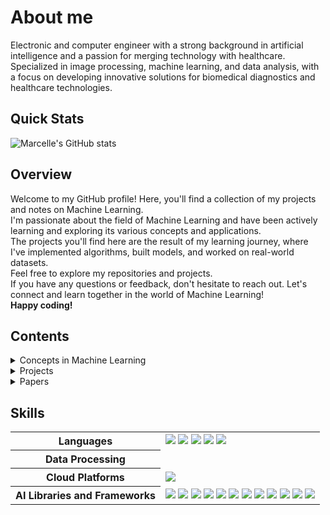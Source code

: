 # About me 
Electronic and computer engineer with a strong background in artificial intelligence and a passion for merging technology with healthcare.<br> 
Specialized in image processing, machine learning, and data analysis, with a focus on developing innovative solutions for biomedical diagnostics and healthcare technologies.

## Quick Stats
![Marcelle's GitHub stats](https://github-readme-stats.vercel.app/api?username=MarcelleGML&show_icons=true&theme=radical)

## Overview
Welcome to my GitHub profile! Here, you'll find a collection of my projects and notes on Machine Learning. <br>
I'm passionate about the field of Machine Learning and have been actively learning and exploring its various concepts and applications.<br>
The projects you'll find here are the result of my learning journey, where I've implemented algorithms, built models, and worked on real-world datasets.<br>
Feel free to explore my repositories and projects.<br>
If you have any questions or feedback, don't hesitate to reach out. Let's connect and learn together in the world of Machine Learning!<br>
**Happy coding!**

## Contents
<details>
  <summary>Concepts in Machine Learning</summary>
  
  - Subitem 1
  - Subitem 2
  - Subitem 3
</details>

<details>
  <summary>Projects</summary>
  
  - Subitem 1
  - Subitem 2
  - Subitem 3
</details>

<details>
  <summary>Papers</summary>

  - [Big Data in Transfusion Medicine and Artificial Intelligence Analysis for Red Blood Cell Quality Control ](https://karger.com/tmh/article/50/3/163/843905/Big-Data-in-Transfusion-Medicine-and-Artificial)
  - [Cross-talk between red blood cells and plasma influences blood flow and omics phenotypes in severe COVID-19](https://elifesciences.org/articles/81316)
  - [Erysense, a Lab-on-a-Chip-Based Point-of-Care Device to Evaluate Red Blood Cell Flow Properties With Multiple Clinical Applications](https://www.frontiersin.org/articles/10.3389/fphys.2022.884690/full?utm_source=dlvr.it&utm_medium=twitter)
  - [A deep learning-based concept for high throughput image flow cytometry](https://pubs.aip.org/aip/apl/article-abstract/118/12/123701/39662/A-deep-learning-based-concept-for-high-throughput?redirectedFrom=fulltext)
</details>


## Skills
<table>
  <tr>
    <th>Languages</th>
     <td><img src="https://img.shields.io/badge/Python-FFD43B?style=for-the-badge&logo=python&logoColor=darkgreen"/>
     <img src="https://img.shields.io/badge/C%2B%2B-00599C?style=for-the-badge&logo=c%2B%2B&logoColor=white"/>
      <img src="https://img.shields.io/badge/R-276DC3?style=for-the-badge&logo=R&logoColor=white"/>
     <img src="https://img.shields.io/badge/SQL-4479A1?style=for-the-badge&logo=database&logoColor=white"/>  
     <img src="https://img.shields.io/badge/LaTeX-47A141?style=for-the-badge&logo=LaTeX&logoColor=white"/></td>
  </tr>
  <tr>
    <th>Data Processing</th>
  </tr>
  <tr>
    <th>Cloud Platforms</th>
    <td><img src="https://img.shields.io/badge/AWS-232F3E?style=for-the-badge&logo=amazon-aws&logoColor=white"/></td>
  </tr>
  <tr>
    <th>AI Libraries and Frameworks</th>
    <td><img src="https://img.shields.io/badge/Keras-D00000?style=for-the-badge&logo=Keras&logoColor=white"/>
    <img src="https://img.shields.io/badge/TensorFlow-FF6F00?style=for-the-badge&logo=TensorFlow&logoColor=white"/>
    <img src="https://img.shields.io/badge/PyTorch-EE4C2C?style=for-the-badge&logo=pytorch&logoColor=white"/>
    <img src="https://img.shields.io/badge/Matplotlib-3776AB?style=for-the-badge&logo=matplotlib&logoColor=white"/> 
    <img src="https://img.shields.io/badge/SciPy-8CAAE6?style=for-the-badge&logo=scipy&logoColor=white"/> 
    <img src="https://img.shields.io/badge/OpenCV-5C3EE8?style=for-the-badge&logo=opencv&logoColor=white"/> 
    <img src="https://img.shields.io/badge/Seaborn-007ACC?style=for-the-badge&logo=seaborn&logoColor=white"/> 
    <img src="https://img.shields.io/badge/Pandas-150458?style=for-the-badge&logo=pandas&logoColor=white"/> 
    <img src="https://img.shields.io/badge/NumPy-013243?style=for-the-badge&logo=numpy&logoColor=white"/> 
    <img src="https://img.shields.io/badge/Scikit--learn-F7931E?style=for-the-badge&logo=scikit-learn&logoColor=white"/> 
    <img src="https://img.shields.io/badge/Plotly-3F4F75?style=for-the-badge&logo=plotly&logoColor=white"/> 
    <img src="https://img.shields.io/badge/Statsmodels-9B59B6?style=for-the-badge&logo=python&logoColor=white"/> </td>
  </tr>
</table>


<!--
**MarcelleGML/MarcelleGML** is a ✨ _special_ ✨ repository because its `README.md` (this file) appears on your GitHub profile.

Here are some ideas to get you started:

- 🔭 I’m currently working on ...
- 🌱 I’m currently learning ...
- 👯 I’m looking to collaborate on ...
- 🤔 I’m looking for help with ...
- 💬 Ask me about ...
- 📫 How to reach me: ...
- 😄 Pronouns: ...
- ⚡ Fun fact: ...



-->
